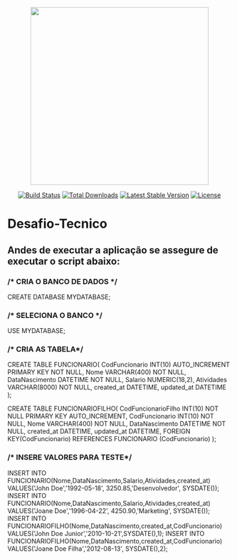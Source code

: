 <p align="center"><img src="https://res.cloudinary.com/dtfbvvkyp/image/upload/v1566331377/laravel-logolockup-cmyk-red.svg" width="400"></p>

<p align="center">
<a href="https://travis-ci.org/laravel/framework"><img src="https://travis-ci.org/laravel/framework.svg" alt="Build Status"></a>
<a href="https://packagist.org/packages/laravel/framework"><img src="https://poser.pugx.org/laravel/framework/d/total.svg" alt="Total Downloads"></a>
<a href="https://packagist.org/packages/laravel/framework"><img src="https://poser.pugx.org/laravel/framework/v/stable.svg" alt="Latest Stable Version"></a>
<a href="https://packagist.org/packages/laravel/framework"><img src="https://poser.pugx.org/laravel/framework/license.svg" alt="License"></a>
</p>


# Desafio-Tecnico

## Andes de executar a aplicação se assegure de executar o script abaixo:

### /* CRIA O BANCO DE DADOS */

CREATE DATABASE MYDATABASE;

### /* SELECIONA O BANCO */

USE MYDATABASE;

### /* CRIA AS TABELA*/

CREATE TABLE FUNCIONARIO(
CodFuncionario INT(10) AUTO_INCREMENT PRIMARY KEY NOT NULL,
Nome VARCHAR(400) NOT NULL,
DataNascimento DATETIME NOT NULL,
Salario NUMERIC(18,2),
Atividades VARCHAR(8000) NOT NULL,
created_at DATETIME,
updated_at DATETIME
);

CREATE TABLE FUNCIONARIOFILHO(
CodFuncionarioFilho INT(10) NOT NULL PRIMARY KEY AUTO_INCREMENT,
CodFuncionario INT(10) NOT NULL,
Nome VARCHAR(400) NOT NULL,
DataNascimento DATETIME NOT NULL,
created_at DATETIME,
updated_at DATETIME,
FOREIGN KEY(CodFuncionario)
REFERENCES FUNCIONARIO (CodFuncionario)
);

### /* INSERE VALORES PARA TESTE*/

INSERT INTO FUNCIONARIO(Nome,DataNascimento,Salario,Atividades,created_at) VALUES('John Doe','1992-05-18', 3250.85,'Desenvolvedor', SYSDATE());
INSERT INTO FUNCIONARIO(Nome,DataNascimento,Salario,Atividades,created_at) VALUES('Joane Doe','1996-04-22', 4250.90,'Marketing', SYSDATE());
INSERT INTO FUNCIONARIOFILHO(Nome,DataNascimento,created_at,CodFuncionario) VALUES('John Doe Junior','2010-10-21',SYSDATE(),1);
INSERT INTO FUNCIONARIOFILHO(Nome,DataNascimento,created_at,CodFuncionario) VALUES('Joane Doe Filha','2012-08-13', SYSDATE(),2);




